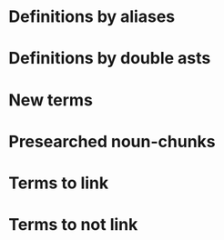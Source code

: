 # Definitions by aliases

# Definitions by double asts 

# New terms


# Presearched noun-chunks
# Terms to link

# Terms to not link